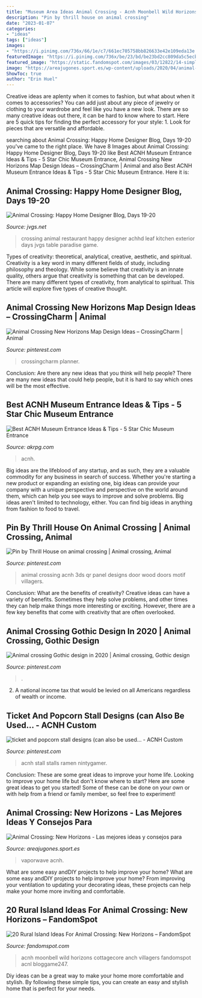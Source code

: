 ```yaml
---
title: "Museum Area Ideas Animal Crossing - Acnh Moonbell Wild Horizons Cottagecore Anch Villagers Fandomspot Acnl Bloggame247"
description: "Pin by thrill house on animal crossing"
date: "2023-01-07"
categories:
- "ideas"
tags: ["ideas"]
images:
- "https://i.pinimg.com/736x/66/1e/c7/661ec705758bb826633e42e109eda13e.jpg"
featuredImage: "https://i.pinimg.com/736x/be/23/bd/be23bd2cc809da5c5ecb7e5af1f98f63.jpg"
featured_image: "https://static.fandomspot.com/images/03/12822/14-simple-map-design-countryside-acnh.jpg"
image: "https://areajugones.sport.es/wp-content/uploads/2020/04/animal-crossing-decoracion-16-1500x844.jpg"
ShowToc: true
author: "Erin Huel"
---
```



Creative ideas are aplenty when it comes to fashion, but what about when it comes to accessories? You can add just about any piece of jewelry or clothing to your wardrobe and feel like you have a new look. There are so many creative ideas out there, it can be hard to know where to start. Here are 5 quick tips for finding the perfect accessory for your style: 1. Look for pieces that are versatile and affordable.

	

		
searching about Animal Crossing: Happy Home Designer Blog, Days 19-20 you've came to the right place. We have 8 Images about Animal Crossing: Happy Home Designer Blog, Days 19-20 like Best ACNH Museum Entrance Ideas &amp; Tips - 5 Star Chic Museum Entrance, Animal Crossing New Horizons Map Design Ideas – CrossingCharm | Animal and also Best ACNH Museum Entrance Ideas &amp; Tips - 5 Star Chic Museum Entrance. Here it is:
		
    
## Animal Crossing: Happy Home Designer Blog, Days 19-20

<img loading=lazy src="http://www.jvgs.net/achhd/restaurant.jpg" onerror="this.onerror=null;this.src='https://tse3.mm.bing.net/th?id=OIP.RNna7VKZ9l_X7ydcGjEv6QHaEc&amp;pid=15.1';" alt="Animal Crossing: Happy Home Designer Blog, Days 19-20">

_Source: jvgs.net_

>crossing animal restaurant happy designer achhd leaf kitchen exterior days jvgs table paradise game. 

	

Types of creativity: theoretical, analytical, creative, aesthetic, and spiritual.
Creativity is a key word in many different fields of study, including philosophy and theology. While some believe that creativity is an innate quality, others argue that creativity is something that can be developed. There are many different types of creativity, from analytical to spiritual. This article will explore five types of creative thought.

    
## Animal Crossing New Horizons Map Design Ideas – CrossingCharm | Animal

<img loading=lazy src="https://i.pinimg.com/736x/66/1e/c7/661ec705758bb826633e42e109eda13e.jpg" onerror="this.onerror=null;this.src='https://tse3.mm.bing.net/th?id=OIP.T3X-f6gXN10VOSz8rdrFPgHaGD&amp;pid=15.1';" alt="Animal Crossing New Horizons Map Design Ideas – CrossingCharm | Animal">

_Source: pinterest.com_

>crossingcharm planner. 

	

Conclusion: Are there any new ideas that you think will help people?
There are many new ideas that could help people, but it is hard to say which ones will be the most effective.

    
## Best ACNH Museum Entrance Ideas &amp; Tips - 5 Star Chic Museum Entrance

<img loading=lazy src="https://www.akrpg.com/upload/20201113/6374086289468020541916907.png" onerror="this.onerror=null;this.src='https://tse2.mm.bing.net/th?id=OIP.pFa38Vg2CoYwnDHIBrWVWAHaEU&amp;pid=15.1';" alt="Best ACNH Museum Entrance Ideas &amp; Tips - 5 Star Chic Museum Entrance">

_Source: akrpg.com_

>acnh. 

	

Big ideas are the lifeblood of any startup, and as such, they are a valuable commodity for any business in search of success. Whether you're starting a new product or expanding an existing one, big ideas can provide your company with a unique perspective and perspective on the world around them, which can help you see ways to improve and solve problems. Big ideas aren't limited to technology, either. You can find big ideas in anything from fashion to food to travel.

    
## Pin By Thrill House On Animal Crossing | Animal Crossing, Animal

<img loading=lazy src="https://i.pinimg.com/736x/be/23/bd/be23bd2cc809da5c5ecb7e5af1f98f63.jpg" onerror="this.onerror=null;this.src='https://tse2.mm.bing.net/th?id=OIP.oOIVTh52ATBdAbijQy2udgHaHa&amp;pid=15.1';" alt="Pin by Thrill House on animal crossing | Animal crossing, Animal">

_Source: pinterest.com_

>animal crossing acnh 3ds qr panel designs door wood doors motif villagers. 

	

Conclusion: What are the benefits of creativity?
Creative ideas can have a variety of benefits. Sometimes they help solve problems, and other times they can help make things more interesting or exciting. However, there are a few key benefits that come with creativity that are often overlooked.

    
## Animal Crossing Gothic Design In 2020 | Animal Crossing, Gothic Design

<img loading=lazy src="https://i.pinimg.com/736x/aa/ba/c3/aabac365258f01ecb6f133786038b43a.jpg" onerror="this.onerror=null;this.src='https://tse4.mm.bing.net/th?id=OIP.Vz2RyQG1KHZH30YeXKM1jQHaMh&amp;pid=15.1';" alt="Animal crossing Gothic design in 2020 | Animal crossing, Gothic design">

_Source: pinterest.com_

>. 

	

2. A national income tax that would be levied on all Americans regardless of wealth or income.

    
## Ticket And Popcorn Stall Designs (can Also Be Used... - ACNH Custom

<img loading=lazy src="https://i.pinimg.com/736x/1c/a0/64/1ca0647212eb3a510cadba55d5f058f7.jpg" onerror="this.onerror=null;this.src='https://tse2.mm.bing.net/th?id=OIP.jdfAZt7x05gejNjGjVygsgHaC8&amp;pid=15.1';" alt="ticket and popcorn stall designs (can also be used... - ACNH Custom">

_Source: pinterest.com_

>acnh stall stalls ramen nintygamer. 

	

Conclusion: These are some great ideas to improve your home life.
Looking to improve your home life but don't know where to start? Here are some great ideas to get you started! Some of these can be done on your own or with help from a friend or family member, so feel free to experiment!

    
## Animal Crossing: New Horizons - Las Mejores Ideas Y Consejos Para

<img loading=lazy src="https://areajugones.sport.es/wp-content/uploads/2020/04/animal-crossing-decoracion-16-1500x844.jpg" onerror="this.onerror=null;this.src='https://tse3.mm.bing.net/th?id=OIP.JS-BhkxbGel66xHO9yEgSQHaEK&amp;pid=15.1';" alt="Animal Crossing: New Horizons - Las mejores ideas y consejos para">

_Source: areajugones.sport.es_

>vaporwave acnh. 

	

What are some easy andDIY projects to help improve your home?
What are some easy andDIY projects to help improve your home? From improving your ventilation to updating your decorating ideas, these projects can help make your home more inviting and comfortable.

    
## 20 Rural Island Ideas For Animal Crossing: New Horizons – FandomSpot

<img loading=lazy src="https://static.fandomspot.com/images/03/12822/14-simple-map-design-countryside-acnh.jpg" onerror="this.onerror=null;this.src='https://tse2.mm.bing.net/th?id=OIP.5m-aulscy7QjMKk54wmNzwHaGr&amp;pid=15.1';" alt="20 Rural Island Ideas For Animal Crossing: New Horizons – FandomSpot">

_Source: fandomspot.com_

>acnh moonbell wild horizons cottagecore anch villagers fandomspot acnl bloggame247. 

	

Diy ideas can be a great way to make your home more comfortable and stylish. By following these simple tips, you can create an easy and stylish home that is perfect for your needs.

